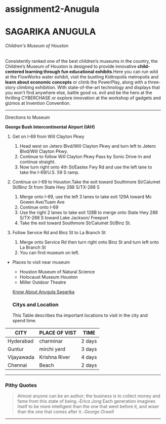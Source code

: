 # assignment2-Anugula
# SAGARIKA ANUGULA
###### Children's Museum of Houston
Consistently ranked one of the best children’s museums in the country, the Children’s Museum of Houston is designed to provide innovative **child-centered learning through fun educational exhibits**.Here you can run wild at the FlowWorks water exhibit, visit the bustling Kidtropolis metropolis and **learn about economic concepts** or climb the PowerPlay, along with a three-story climbing exhibition. With state-of-the-art technology and displays that you won’t find anywhere else, battle good vs. evil and be the hero at the thrilling CYBERCHASE or explore innovation at the workshop of gadgets and gizmos at Invention Convention.

---            

Directions to Museum

**George Bush Intercontinental Airport (IAH)**

1. Get on I-69 from Will Clayton Pkwy
   1. Head west on Jetero Blvd/Will Clayton Pkwy and turn left to Jetero Blvd/Will Clayton Pkwy.
   2. Continue to follow Will Clayton Pkwy Pass by Sonic Drive-In and continue straight.
   3. Now turn right onto 4th St/Eastex Fwy Rd and use the left lane to take the I-69/U.S. 59 S ramp.

2. Continue on I-69 to Houston.Take the exit toward Southmore St/Calumet St/Binz St from State Hwy 288 S/TX-288 S
   1. Merge onto I-69, use the left 3 lanes to take exit 129A toward Mc Gowen Ave/Tuam Ave
   2. Continue onto I-69
   3. Use the right 2 lanes to take exit 128B to merge onto State Hwy 288 S/TX-288 S toward Lake Jackson/
      Freeport
   4. Take the exit toward Southmore St/Calumet St/Binz St.

3. Follow Service Rd and Binz St to La Branch St
   1. Merge onto Service Rd then turn right onto Binz St and turn left onto La Branch St
   2. You can find museum on left.

* Places to visit near museum 
   * Houston Museum of Natural Science
   * Holocaust Museum Houston
   * Miller Outdoor Theatre

   [Know About Anugula Sagarika](/AboutMe.md)

   ###  Citys and Location
    
  This Table describes tha  important locations to visit in the city and spend time.

 | CITY  | PLACE OF VIST | TIME |
 | ---- | ----- | ------ |
 |Hyderabad | charminar | 2 days |
 | Guntur |mirchi yerd | 3 days |
 | Vijayawada | Krishna River| 4 days |
 | Chennai|Beach | 2 days |
  

  ***

  ###  Pithy Quotes
  > Almost anyone can be an author; the business is to collect money and fame from this state of being.-*Erica Jong*
  > Each generation imagines itself to be more intelligent than the one that went before it, and wiser than the one that comes after it.-*George Orwell*

  ***